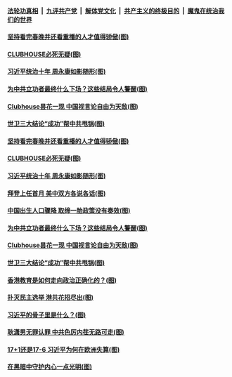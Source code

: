 ####  [法轮功真相](../../../../basic/blob/master/README.md?t=02131631) &nbsp;|&nbsp; [九评共产党](../../../../9ping.md/blob/master/README.md?t=02131631) &nbsp;|&nbsp; [解体党文化](../../../../jtdwh.md/blob/master/README.md?t=02131631)  &nbsp;|&nbsp; [共产主义的终极目的](../../../../gczydzjmd.md/blob/master/README.md?t=02131631) &nbsp;|&nbsp; [魔鬼在统治我们的世界](../../../../mgztzwmdsj.md/blob/master/README.md?t=02131631) 

#### [坚持看完春晚并还看重播的人才值得骄傲(图)](../pages/p4/962341.md?t=02131631) 

#### [CLUBHOUSE必死无疑(图)](../pages/p4/962343.md?t=02131631) 

#### [习近平统治十年 周永康如影随形(图)](../pages/p4/962342.md?t=02131631) 

#### [为中共立功者最终什么下场？这些结局令人警醒(图)](../pages/p4/962277.md?t=02131631) 

#### [Clubhouse昙花一现 中国视言论自由为天敌(图)](../pages/p4/962256.md?t=02131631) 

#### [世卫三大结论“成功”帮中共甩锅(图)](../pages/p4/962252.md?t=02131631) 

#### [坚持看完春晚并还看重播的人才值得骄傲(图)](../pages/p4/962341.md?t=02131631) 

#### [CLUBHOUSE必死无疑(图)](../pages/p4/962343.md?t=02131631) 

#### [习近平统治十年 周永康如影随形(图)](../pages/p4/962342.md?t=02131631) 

#### [拜登上任首月 美中双方各说各话(图)](../pages/p4/962339.md?t=02131631) 

#### [中国出生人口骤降 取缔一胎政策没有奏效(图)](../pages/p4/962337.md?t=02131631) 



#### [为中共立功者最终什么下场？这些结局令人警醒(图)](../pages/p4/962277.md?t=02131631) 

#### [Clubhouse昙花一现 中国视言论自由为天敌(图)](../pages/p4/962256.md?t=02131631) 

#### [世卫三大结论“成功”帮中共甩锅(图)](../pages/p4/962252.md?t=02131631) 

#### [香港教育是如何走向政治正确化的？(图)](../pages/p4/962250.md?t=02131631) 

#### [扑灭民主选举 港共花招尽出(图)](../pages/p4/962246.md?t=02131631) 

#### [习近平的骨子里是什么？(图)](../pages/p4/962231.md?t=02131631) 

#### [耿潇男无罪认罪 中共色厉内荏无路可走(图)](../pages/p4/962239.md?t=02131631) 





#### [17+1还是17-6 习近平为何在欧洲失算(图)](../pages/p4/962185.md?t=02131631) 

#### [在黑暗中守护内心一点光明(图)](../pages/p4/962177.md?t=02131631) 

